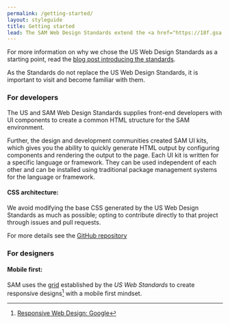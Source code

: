 ```yaml
---
permalink: /getting-started/
layout: styleguide
title: Getting started
lead: The SAM Web Design Standards extend the <a href="https://18f.gsa.gov/2015/09/28/web-design-standards/">US Web Design Standards</a>.
---
```


<p>For more information on why we chose the US Web Design Standards as a starting point, read the <a href="https://18f.gsa.gov/2015/09/28/web-design-standards/">blog post introducing the standards</a>.</p>

<p>As the Standards do not replace the US Web Design Standards, it is important to visit and become familiar with them.</p>

<h3 class="usa-heading">For developers</h3>

<p>The US and SAM Web Design Standards supplies front-end developers with UI components to create a common HTML structure for the SAM environment.</p>

<p>Further, the design and development communities created SAM UI kits, which gives you the ability to quickly generate HTML output by configuring components and rendering the output to the page. Each UI kit is written for a specific language or framework. They can be used independent of each other and can be installed using traditional package management systems for the language or framework.</p>

<h4>CSS architecture:</h4>

<p>We avoid modifying the base CSS generated by the US Web Design Standards as much as possible; opting to contribute directly to that project through issues and pull requests.</p>

<p>For more details see the <a href="https://github.com/jbrucegsa/sam-web-design-standards">GitHub repository</a></p>

<h3 class="usa-heading">For designers</h3>

<h4>Mobile first:</h4>

SAM uses the [grid](https://playbook.cio.gov/designstandards/grids/) established by the *US Web Standards* to create responsive designs[^ResponsiveDesign] with a mobile first mindset.

[^ResponsiveDesign]: [Responsive Web Design: Google](https://developers.google.com/webmasters/mobile-sites/mobile-seo/responsive-design)